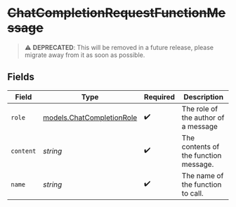 # ~~ChatCompletionRequestFunctionMessage~~

> :warning: **DEPRECATED**: This will be removed in a future release, please migrate away from it as soon as possible.


## Fields

| Field                                                        | Type                                                         | Required                                                     | Description                                                  |
| ------------------------------------------------------------ | ------------------------------------------------------------ | ------------------------------------------------------------ | ------------------------------------------------------------ |
| `role`                                                       | [models.ChatCompletionRole](../models/chatcompletionrole.md) | :heavy_check_mark:                                           | The role of the author of a message                          |
| `content`                                                    | *string*                                                     | :heavy_check_mark:                                           | The contents of the function message.                        |
| `name`                                                       | *string*                                                     | :heavy_check_mark:                                           | The name of the function to call.                            |